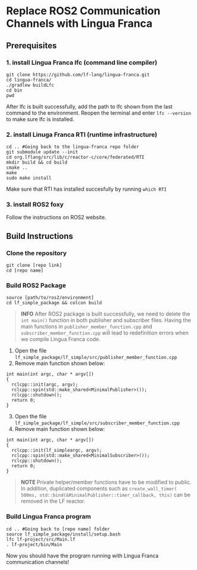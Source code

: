 # Replace ROS2 Communication Channels with Lingua Franca

## Prerequisites 

### 1. install Lingua Franca lfc (command line compiler)
```
git clone https://github.com/lf-lang/lingua-franca.git
cd lingua-franca/
./gradlew buildLfc
cd bin
pwd
```

After lfc is built successfully, add the path to lfc shown from the last command to the environment. Reopen the terminal and enter `lfc --version` to make sure lfc is installed.

### 2. install Linuga Franca RTI (runtime infrastructure)

```
cd .. #Going back to the lingua-franca repo folder
git submodule update --init
cd org.lflang/src/lib/c/reactor-c/core/federated/RTI
mkdir build && cd build
cmake ..
make
sudo make install
```
Make sure that RTI has installed succesfully by running `which RTI`

### 3. install ROS2 foxy

Follow the instructions on ROS2 website.

## Build Instructions 

### Clone the repository 

```
git clone [repo link]
cd [repo name]
```
### Build ROS2 Package 

```
source [path/to/ros2/environment]
cd lf_simple_package && colcon build
```

> **INFO** After ROS2 package is built successfully, we need to delete the `int main()` function in both publisher and subscriber files. Having the main functions in `publisher_member_function.cpp` and `subscriber_member_function.cpp` will lead to redefinition errors when we compile Lingua Franca code. 

1. Open the file `lf_simple_package/lf_simple/src/publisher_member_function.cpp`
2. Remove main function shown below:
```
int main(int argc, char * argv[])
{
  rclcpp::init(argc, argv);
  rclcpp::spin(std::make_shared<MinimalPublisher>());
  rclcpp::shutdown();
  return 0;
}
```

3. Open the file `lf_simple_package/lf_simple/src/subscriber_member_function.cpp`
4. Remove main function shown below:
```
int main(int argc, char * argv[])
{
  rclcpp::init(lf_simpleargc, argv);
  rclcpp::spin(std::make_shared<MinimalSubscriber>());
  rclcpp::shutdown();
  return 0;
}
```

> **NOTE** Private helper/member functions have to be modified to public. In addition, duplicated components such as `create_wall_timer(
      500ms, std::bind(&MinimalPublisher::timer_callback, this)` can be removed in the LF reactor.

### Build Lingua Franca program

```
cd .. #Going back to [repo name] folder
source lf_simple_package/install/setup.bash
lfc lf-project/src/Main.lf
. lf-project/bin/Main
```

Now you should have the program running with Lingua Franca communication channels!
